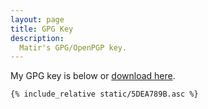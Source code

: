 ```yaml
---
layout: page
title: GPG Key
description:
  Matir's GPG/OpenPGP key.
---
```

My GPG key is below or [download here](/static/5DEA789B.asc).

~~~
{% include_relative static/5DEA789B.asc %}
~~~
